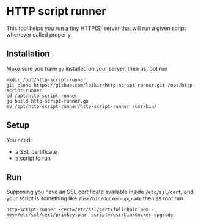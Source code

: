 # HTTP script runner

This tool helps you run a tiny HTTP(S) server that will run a given script whenever called properly.

## Installation

Make sure you have `go` installed on your server, then as root run

```
mkdir /opt/http-script-runner
git clone https://github.com/leikir/http-script-runner.git /opt/http-script-runner
cd /opt/http-script-runner
go build http-script-runner.go
mv /opt/http-script-runner/http-script-runner /usr/bin/
```

## Setup

You need:
* a SSL certificate
* a script to run

## Run

Supposing you have an SSL certificate available inside `/etc/ssl/cert`, and your script is something like `/usr/bin/docker-upgrade` then as root run

`http-script-runner -cert=/etc/ssl/cert/fullchain.pem -key=/etc/ssl/cert/privkey.pem -script=/usr/bin/docker-upgrade`
